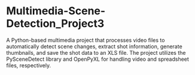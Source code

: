 # Multimedia-Scene-Detection_Project3
A Python-based multimedia project that processes video files to automatically detect scene changes, extract shot information, generate thumbnails, and save the shot data to an XLS file. The project utilizes the PySceneDetect library and OpenPyXL for handling video and spreadsheet files, respectively.
